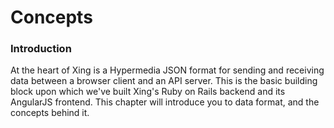 # Concepts

### Introduction

At the heart of Xing is a Hypermedia JSON format for sending and receiving data between a browser client and an API server. This is the basic building block upon which we've built Xing's Ruby on Rails backend and its AngularJS frontend. This chapter will introduce you to data format, and the concepts behind it.
